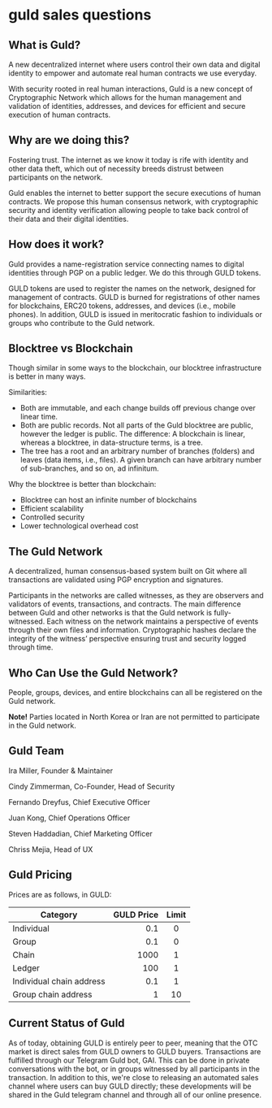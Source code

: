 # guld sales questions

## What is Guld?

A new decentralized internet where users control their own data and digital identity to empower and automate real human contracts we use everyday.

With security rooted in real human interactions, Guld is a new concept of Cryptographic Network which allows for the human management and validation of identities, addresses, and devices for efficient and secure execution of human contracts.


## Why are we doing this?

Fostering trust.
The internet as we know it today is rife with identity and other data theft, which out of necessity breeds distrust between participants on the network.

Guld enables the internet to better support the secure executions of human contracts. We propose this human consensus network, with cryptographic security and identity verification allowing people to take back control of their data and their digital identities.


## How does it work?

Guld provides a name-registration service connecting names to digital identities through PGP on a public ledger. We do this through GULD tokens.

GULD tokens are used to register the names on the network, designed for management of contracts. GULD is burned for registrations of other names for blockchains, ERC20 tokens, addresses, and devices (i.e., mobile phones). In addition, GULD is issued in meritocratic fashion to individuals or groups who contribute to the Guld network.


## Blocktree vs Blockchain

Though similar in some ways to the blockchain, our blocktree infrastructure is better in many ways.

Similarities:

- Both are immutable, and each change builds off previous change over linear time.
- Both are public records. Not all parts of the Guld blocktree are public, however the ledger is public. The difference: A blockchain is linear, whereas a blocktree, in data-structure terms, is a tree.
- The tree has a root and an arbitrary number of branches (folders) and leaves (data items, i.e., files). A given branch can have arbitrary number of sub-branches, and so on, ad infinitum.

Why the blocktree is better than blockchain:

- Blocktree can host an infinite number of blockchains
- Efficient scalability
- Controlled security
- Lower technological overhead cost


## The Guld Network

A decentralized, human consensus-based system built on Git where all transactions are validated using PGP encryption and signatures.

Participants in the networks are called witnesses, as they are observers and validators of events, transactions, and contracts. The main difference between Guld and other networks is that the Guld network is fully-witnessed. Each witness on the network maintains a perspective of events through their own files and information. Cryptographic hashes declare the integrity of the witness’ perspective ensuring trust and security logged through time.


## Who Can Use the Guld Network?

People, groups, devices, and entire blockchains can all be registered on the Guld network.

**Note!** Parties located in North Korea or Iran are not permitted to participate in the Guld network.


## Guld Team

Ira Miller, Founder & Maintainer

Cindy Zimmerman, Co-Founder, Head of Security

Fernando Dreyfus, Chief Executive Officer

Juan Kong, Chief Operations Officer

Steven Haddadian, Chief Marketing Officer

Chriss Mejia, Head of UX


## Guld Pricing

Prices are as follows, in GULD:

Category|GULD Price|Limit
---|---:|:---:
Individual|0.1|0
Group|0.1|0
Chain|1000|1
Ledger|100|1
Individual chain address|0.1|1
Group chain address|1|10

## Current Status of Guld

As of today, obtaining GULD is entirely peer to peer, meaning that the OTC market is direct sales from GULD owners to GULD buyers. Transactions are fulfilled through our Telegram Guld bot, GAI. This can be done in private conversations with the bot, or in groups witnessed by all participants in the transaction. In addition to this, we're close to releasing an automated sales channel where users can buy GULD directly; these developments will be shared in the Guld telegram channel and through all of our online presence.

